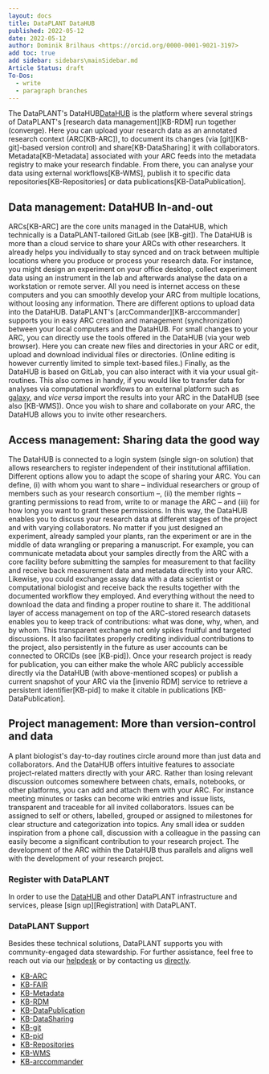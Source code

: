 ```yaml
---
layout: docs
title: DataPLANT DataHUB
published: 2022-05-12
date: 2022-05-12
author: Dominik Brilhaus <https://orcid.org/0000-0001-9021-3197>
add toc: true
add sidebar: sidebars\mainSidebar.md
Article Status: draft
To-Dos:
  - write
  - paragraph branches    
---
```

<!-- pandoc datahub.md -o datahub.docx  -->

The DataPLANT's DataHUB[DataHUB] is the platform where several strings of DataPLANT's [research data management][KB-RDM] run together (converge). Here you can upload your research data as an annotated research context (ARC[KB-ARC]), to document its changes (via [git][KB-git]-based version control) and share[KB-DataSharing] it with collaborators. Metadata[KB-Metadata] associated with your ARC feeds into the metadata registry to make your research findable. From there, you can analyse your data using external workflows[KB-WMS], publish it to specific data repositories[KB-Repositories] or data publications[KB-DataPublication].

## Data management: DataHUB In-and-out

ARCs[KB-ARC] are the core units managed in the DataHUB, which technically is a DataPLANT-tailored GitLab (see [KB-git]). The DataHUB is more than a cloud service to share your ARCs with other researchers. It already helps you individually to stay synced and on track between multiple locations where you produce or process your research data. For instance, you might design an experiment on your office desktop, collect experiment data using an instrument in the lab and afterwards analyse the data on a workstation or remote server. All you need is internet access on these computers and you can smoothly develop your ARC from multiple locations, without loosing any information.
There are different options to upload data into the DataHUB. DataPLANT's [arcCommander][KB-arccommander] supports you in easy ARC creation and management (synchronization) between your local computers and the DataHUB. For small changes to your ARC, you can directly use the tools offered in the DataHUB (via your web browser). Here you can create new files and directories in your ARC or edit, upload and download individual files or directories. (Online editing is however currently limited to simple text-based files.) Finally, as the DataHUB is based on GitLab, you can also interact with it via your usual git-routines. This also comes in handy, if you would like to transfer data for analyses via computational workflows to an external platform such as [galaxy][galaxy], and *vice versa* import the results into your ARC in the DataHUB (see also [KB-WMS]). Once you wish to share and collaborate on your ARC, the DataHUB allows you to invite other researchers.

## Access management: Sharing data the good way

The DataHUB is connected to a login system (single sign-on solution) that allows researchers to register independent of their institutional affiliation. Different options allow you to adapt the scope of sharing your ARC. You can define, (i) with whom you want to share  &ndash; individual researchers or group of members such as your research consortium &ndash;, (ii) the member rights &ndash; granting permissions to read from, write to or manage the ARC &ndash; and (iii) for how long you want to grant these permissions. In this way, the DataHUB enables you to discuss your research data at different stages of the project and with varying collaborators. No matter if you just designed an experiment, already sampled your plants, ran the experiment or are in the middle of data wrangling or preparing a manuscript. For example, you can communicate metadata about your samples directly from the ARC with a core facility before submitting the samples for measurement to that facility and receive back measurement data and metadata directly into your ARC. Likewise, you could exchange assay data with a data scientist or computational biologist and receive back the results together with the documented workflow they employed. And everything without the need to download the data and finding a proper routine to share it.
The additional layer of access management on top of the ARC-stored research datasets enables you to keep track of contributions: what was done, why, when, and by whom. This transparent exchange not only spikes fruitful and targeted discussions. It also facilitates properly crediting individual contributions to the project, also persistently in the future as user accounts can be connected to ORCIDs (see [KB-pid]).
Once your research project is ready for publication, you can either make the whole ARC publicly accessible directly via the DataHUB (with above-mentioned scopes) or publish a current snapshot of your ARC via the [invenio RDM] service to retrieve a persistent identifier[KB-pid] to make it citable in publications [KB-DataPublication]. 

## Project management: More than version-control and data

A plant biologist's day-to-day routines circle around more than just data and collaborators. And the DataHUB offers intuitive features to associate project-related matters directly with your ARC. Rather than losing relevant discussion outcomes somewhere between chats, emails, notebooks, or other platforms, you can add and attach them with your ARC. For instance meeting minutes or tasks can become wiki entries and issue lists, transparent and traceable for all invited collaborators. Issues can be assigned to self or others, labelled, grouped or assigned to milestones for clear structure and categorization into topics. Any small idea or sudden inspiration from a phone call, discussion with a colleague in the passing can easily become a significant contribution to your research project. The development of the ARC within the DataHUB thus parallels and aligns well with the development of your research project.

<!-- And it does not have to be the most formal piece of documentation. 
    - want to keep it private -->

<!-- 
## User-friendliness and third-party apps

- The technical back-end is gitlab, 
- git and GitLab become more established
- more tools being developed to integrate git (e.g. IDEs on computer)
- other third-party tools / apps
  - take photo of lab work and add directly to your project -->

### Register with DataPLANT

In order to use the [DataHUB][DataHUB] and other DataPLANT infrastructure and services, please [sign up][Registration] with DataPLANT.  

### DataPLANT Support

Besides these technical solutions, DataPLANT supports you with community-engaged data stewardship. For further assistance, feel free to reach out via our [helpdesk](https://support.nfdi4plants.org) or by contacting us <a href="mailto:dataplant@uni-kl.de?subject=Knowledgebase%20DataHUB">directly</a>.

<!-- Knowledgebase cross-references -->

- [KB-ARC](./AnnotatedResearchContext.md)
- [KB-FAIR](./FAIRDataPrinciples.md)
- [KB-Metadata](./metadata.md)
- [KB-RDM](./Research%20Data%20Management.md)
- [KB-DataPublication](./datapublication.md)
- [KB-DataSharing](./datasharing.md)
- [KB-git](../Git/git.md)
- [KB-pid](./pids.md)
- [KB-Repositories](./repositories.md)
- [KB-WMS](./WMS.md)
- [KB-arccommander](./arccommander.md)

<!-- DataPLANT web links -->

[DataHUB]: <https://git.nfdi4plants.org> "DataHUB"
[ARC]: <https://github.com/nfdi4plants/ARC> "ARC specifications"
[ArcCommander]: <https://github.com/nfdi4plants/arcCommander/wiki> "ArcCommander Wiki"
[Swate]: <https://github.com/nfdi4plants/Swate/wiki> "Swate Wiki"

<!-- Reference web links -->

[galaxy]: https://plants.usegalaxy.eu/ "Galaxy Plants"

<!-- - Data Sharing
  - not just data sharing for e.g. collaboration, also with yourself  
    - accessible from any machine that is connected to the internet (just like any cloud service): data ingest from multiple places
    - laboratory: measurement instrument
    - computational: multiple computers, servers, HPC -->
  <!-- - with others (collaborations)
    - privately share data (before it's too late...)
    - sharing unpublished data -->

  <!-- - with the public, once it is ready -->

<!-- Multiple routes of data ingest
  - directly in the platform (IDE)
  - via your usual git-routine
  - Using the [arcCommander][KB-arccommander] -->
<!-- 
- Data Publication:
  - invenio RDM
  - DOI a snapshot
  - connected to the [KB-pid] "DOI" -->

<!-- - Workflows:
  - export to / import from galaxy -->

<!-- TODO: 

### metadata
- Metadata registry  

-->

<!-- ### people (user / access management)

- Keycloak Single Sign-On solution
  - university
  - ORCID  
- options to share in different scopes
  - with whom: individual researchers or groups of members (e.g. your research consortium)
  - what permissions / role: read, write or manage
  - for how long (expiration date)
- additional layer
  - tracking not only what is being done, but also by whom
  - spike targeted discussions
  - credit contributions
  - connected to the [KB-pid] "ORCID" -->

<!-- 
- meeting minutes /  research project management
  - 
  - add them as issues, directly attached to the project
  - transparent and traceable for all collaborators
  - can be assigned to self or contributors, incl. labelling / tagging / grouping, assigning to milestones
  - and it does not have to be the most formal piece of documentation
    - any small ideas, flashes of genius / sudden inspiration from a phone call, discussing with a colleague in the passing
    - want to keep it private -->